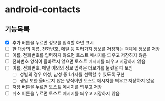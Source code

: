 # android-contacts

## 기능목록
- [x]  추가 버튼을 누르면 정보를 입력할 화면 표시
- [ ]  한 대상의 이름, 전화번호, 메일 등 여러가지 정보를 저장하는 객체에 정보를 저장
- [ ]  이름, 전화번호를 입력하지 않으면 토스트 메시지를 띄우고 저장하지 않음
- [ ]  전화번호 양식이 올바르지 않으면 토스트 메시지를 띄우고 저장하지 않음
- [ ]  이름, 전화번호, 메일 이외의 정보 입력은 더보기를 눌렀을 때 보임
    - [ ]  성별의 경우 여성, 남성 중 1가지를 선택할 수 있도록 구현
    - [ ]  생일 또한 올바르지 않은 양식이면 토스트 메시지를 띄우고 저장하지 않음
- [ ]  저장 버튼을 누르면 토스트 메시지를 띄우고 저장
- [ ]  취소 버튼을 누르면 토스트 메시지를 띄우고 저장하지 않음